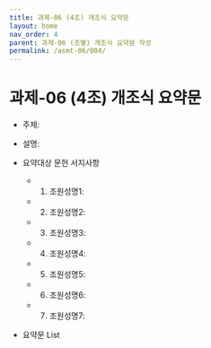 ```yaml
---
title: 과제-06 (4조) 개조식 요약문
layout: home
nav_order: 4
parent: 과제-06 (조별) 개조식 요약문 작성
permalink: /asmt-06/004/
---
```


# 과제-06 (4조) 개조식 요약문

- 주제: 
- 설명: 
- 요약대상 문헌 서지사항
  - 1. 조원성명1: 
  - 2. 조원성명2: 
  - 3. 조원성명3: 
  - 4. 조원성명4: 
  - 5. 조원성명5: 
  - 6. 조원성명6:
  - 7. 조원성명7:  

- 요약문 List

